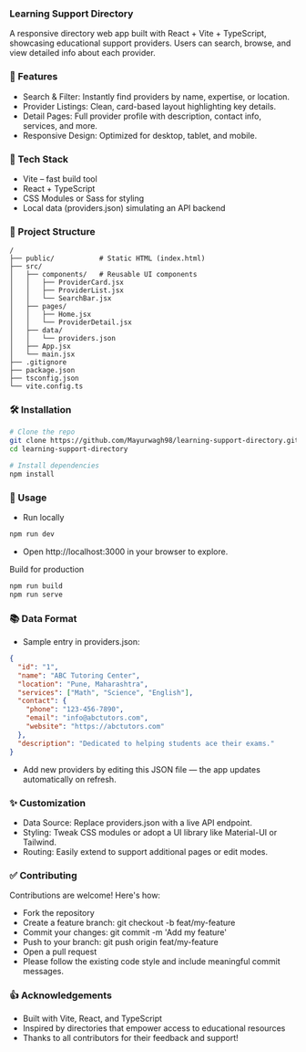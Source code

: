 ### Learning Support Directory

A responsive directory web app built with React + Vite + TypeScript, showcasing educational support providers. Users can search, browse, and view detailed info about each provider.

### 🚀 Features

- Search & Filter: Instantly find providers by name, expertise, or location.
- Provider Listings: Clean, card-based layout highlighting key details.
- Detail Pages: Full provider profile with description, contact info, services, and more.
- Responsive Design: Optimized for desktop, tablet, and mobile.

### 🧱 Tech Stack

- Vite – fast build tool
- React + TypeScript
- CSS Modules or Sass for styling
- Local data (providers.json) simulating an API backend

### 📁 Project Structure

```pgsql
/
├── public/           # Static HTML (index.html)
├── src/
│   ├── components/   # Reusable UI components
│   │   ├── ProviderCard.jsx
│   │   ├── ProviderList.jsx
│   │   └── SearchBar.jsx
│   ├── pages/
│   │   ├── Home.jsx
│   │   └── ProviderDetail.jsx
│   ├── data/
│   │   └── providers.json
│   ├── App.jsx
│   └── main.jsx
├── .gitignore
├── package.json
├── tsconfig.json
└── vite.config.ts
```

### 🛠️ Installation

```bash
# Clone the repo
git clone https://github.com/Mayurwagh98/learning-support-directory.git
cd learning-support-directory

# Install dependencies
npm install
```
### 🚧 Usage
- Run locally

```bash
npm run dev
```
- Open http://localhost:3000 in your browser to explore.

Build for production
```bash
npm run build
npm run serve
```

### 📚 Data Format
- Sample entry in providers.json:

```json
{
  "id": "1",
  "name": "ABC Tutoring Center",
  "location": "Pune, Maharashtra",
  "services": ["Math", "Science", "English"],
  "contact": {
    "phone": "123-456-7890",
    "email": "info@abctutors.com",
    "website": "https://abctutors.com"
  },
  "description": "Dedicated to helping students ace their exams."
}
```

- Add new providers by editing this JSON file — the app updates automatically on refresh.

### ✨ Customization
- Data Source: Replace providers.json with a live API endpoint.
- Styling: Tweak CSS modules or adopt a UI library like Material-UI or Tailwind.
- Routing: Easily extend to support additional pages or edit modes.

### ✅ Contributing
Contributions are welcome! Here's how:

- Fork the repository
- Create a feature branch: git checkout -b feat/my-feature
- Commit your changes: git commit -m 'Add my feature'
- Push to your branch: git push origin feat/my-feature
- Open a pull request
- Please follow the existing code style and include meaningful commit messages.

### 👍 Acknowledgements
- Built with Vite, React, and TypeScript
- Inspired by directories that empower access to educational resources
- Thanks to all contributors for their feedback and support!

